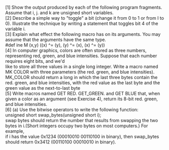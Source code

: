 [1] Show the output produced by each of the following program fragments. Assume that i, j. and k are unsigned short variables. <br>
[2] Describe a simple way to "toggle" a bit (change it from 0 to 1 or from I to 0). Illustrate the technique by writing a statement that toggles bit 4 of the variable i. <br>
[3] Explain what effect the following macro has on its arguments. You may assume that the arguments have the same type. <br>
  #def ine M (x,y) ((x) ^= (y), (y) ^= (x), (x) ^= (y)) <br>
[4] In computer graphics, colors are often stored as three numbers, representing red, green, and blue intensities. Suppose that each number requires eight bits, and we'd <br>
like to store all three values in a single long integer. Write a macro named MK COLOR with three parameters (the red. green, and blue intensities). <br>
MK_COLOR should return a long in which the last three bytes contain the red. green, and blue intensities, with the red value as the last byte and the green value as the next-to-last byte <br>
[5] Write macros named GET RED. GET_GREEN. and GET BLUE that, when given a color as an argument (see Exercise 4), return its 8-bit red. green, and blue intensities. <br>
[6] (a) Use the bitwise operators to write the following function: <br>
unsigned short swap_bytes(unsigned short i); <br>
swap bytes should return the number that results from swapping the two bytes in i.(Short integers occupy two bytes on most computers.) For example, <br>
if i has the value 0x1234 (00010010 00110100 in binary), then swap_bytes should return 0x3412 (00110100 00010010 in binary). <br>
